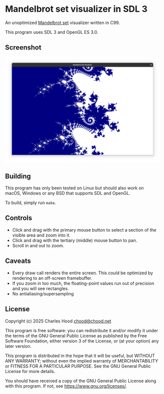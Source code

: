 # Mandelbrot set visualizer in SDL 3

An unoptimized [Mandelbrot set](https://en.wikipedia.org/wiki/Mandelbrot_set)
visualizer written in C99.

This program uses SDL 3 and OpenGL ES 3.0.

## Screenshot

![Screenshot](./screenshot.png)

## Building

This program has only been tested on Linux but should also work on macOS,
Windows or any BSD that supports SDL and OpenGL.

To build, simply run `make`.

## Controls

  * Click and drag with the primary mouse button to select a section of the
    visible area and zoom into it.
  * Click and drag with the tertiary (middle) mouse button to pan.
  * Scroll in and out to zoom.

## Caveats

  * Every draw call renders the entire screen. This could be optimized by
    rendering to an off-screen framebuffer.
  * If you zoom in too much, the floating-point values run out of precision and
    you will see rectangles.
  * No antialiasing/supersampling

## License


Copyright (c) 2025 Charles Hood <chood@chood.net>

This program is free software: you can redistribute it and/or modify it under
the terms of the GNU General Public License as published by the Free Software
Foundation, either version 3 of the License, or (at your option) any later
version.

This program is distributed in the hope that it will be useful, but WITHOUT ANY
WARRANTY; without even the implied warranty of MERCHANTABILITY or FITNESS FOR A
PARTICULAR PURPOSE. See the GNU General Public License for more details.

You should have received a copy of the GNU General Public License along with
this program. If not, see <https://www.gnu.org/licenses/>.
